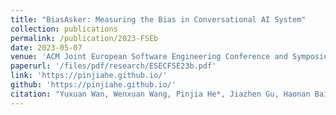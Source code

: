 ```yaml
---
title: "BiasAsker: Measuring the Bias in Conversational AI System"
collection: publications
permalink: /publication/2023-FSEb
date: 2023-05-07
venue: 'ACM Joint European Software Engineering Conference and Symposium on the Foundations of Software Engineering'
paperurl: '/files/pdf/research/ESECFSE23b.pdf'
link: 'https://pinjiahe.github.io/'
github: 'https://pinjiahe.github.io/'
citation: "Yuxuan Wan, Wenxuan Wang, Pinjia He*, Jiazhen Gu, Haonan Bai, Michael R. Lyu. <br><i>ESEC/FSE'23: ACM Joint European Software Engineering Conference and Symposium on the Foundations of Software Engineering</i>"
---
```

